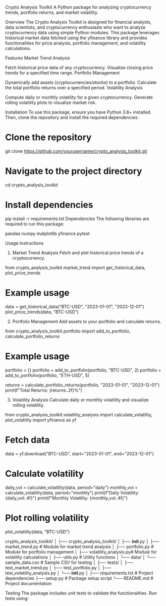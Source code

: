 Crypto Analysis Toolkit
A Python package for analyzing cryptocurrency trends, portfolio returns, and market volatility.

Overview
The Crypto Analysis Toolkit is designed for financial analysts, data scientists, and cryptocurrency enthusiasts who want to analyze cryptocurrency data using simple Python modules. This package leverages historical market data fetched using the yfinance library and provides functionalities for price analysis, portfolio management, and volatility calculations.

Features
Market Trend Analysis

Fetch historical price data of any cryptocurrency.
Visualize closing price trends for a specified time range.
Portfolio Management

Dynamically add assets (cryptocurrencies/stocks) to a portfolio.
Calculate the total portfolio returns over a specified period.
Volatility Analysis

Compute daily or monthly volatility for a given cryptocurrency.
Generate rolling volatility plots to visualize market risk.


Installation
To use this package, ensure you have Python 3.8+ installed. Then, clone the repository and install the required dependencies:


# Clone the repository
git clone https://github.com/yourusername/crypto_analysis_toolkit.git

# Navigate to the project directory
cd crypto_analysis_toolkit



# Install dependencies
pip install -r requirements.txt
Dependencies
The following libraries are required to run this package:

pandas
numpy
matplotlib
yfinance
pytest



Usage Instructions
1. Market Trend Analysis
Fetch and plot historical price trends of a cryptocurrency.


from crypto_analysis_toolkit.market_trend import get_historical_data, plot_price_trends

# Example usage
data = get_historical_data("BTC-USD", "2023-01-01", "2023-12-01")
plot_price_trends(data, "BTC-USD")


2. Portfolio Management
Add assets to your portfolio and calculate returns.

from crypto_analysis_toolkit.portfolio import add_to_portfolio, calculate_portfolio_returns

# Example usage
portfolio = {}
portfolio = add_to_portfolio(portfolio, "BTC-USD", 2)
portfolio = add_to_portfolio(portfolio, "ETH-USD", 5)

returns = calculate_portfolio_returns(portfolio, "2023-01-01", "2023-12-01")
print(f"Total Returns: {returns:.2f}%")



3. Volatility Analysis
Calculate daily or monthly volatility and visualize rolling volatility.


from crypto_analysis_toolkit.volatility_analysis import calculate_volatility, plot_volatility
import yfinance as yf

# Fetch data
data = yf.download("BTC-USD", start="2023-01-01", end="2023-12-01")

# Calculate volatility
daily_vol = calculate_volatility(data, period="daily")
monthly_vol = calculate_volatility(data, period="monthly")
print(f"Daily Volatility: {daily_vol:.4f}")
print(f"Monthly Volatility: {monthly_vol:.4f}")

# Plot rolling volatility
plot_volatility(data, "BTC-USD")



crypto_analysis_toolkit/
│
├── crypto_analysis_toolkit/
│   ├── __init__.py
│   ├── market_trend.py       # Module for market trend analysis
│   ├── portfolio.py          # Module for portfolio management
│   ├── volatility_analysis.py# Module for volatility calculations
│   ├── utils.py              # Utility functions
│   └── data/
│       └── sample_data.csv   # Sample CSV for testing
│
├── tests/
│   ├── test_market_trend.py
│   ├── test_portfolio.py
│   ├── test_volatility_analysis.py
│   └── __init__.py
│
├── requirements.txt          # Project dependencies
├── setup.py                  # Package setup script
└── README.md                 # Project documentation

Testing
The package includes unit tests to validate the functionalities. Run tests using:














